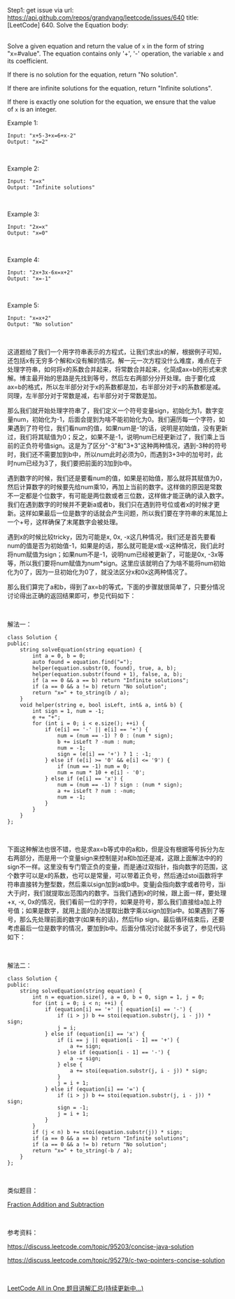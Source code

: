 Step1: get issue via url: https://api.github.com/repos/grandyang/leetcode/issues/640 
 title:[LeetCode] 640. Solve the Equation 
 body:  
  

Solve a given equation and return the value of `x` in the form of string "x=#value". The equation contains only '+', '-' operation, the variable `x` and its coefficient.

If there is no solution for the equation, return "No solution".

If there are infinite solutions for the equation, return "Infinite solutions".

If there is exactly one solution for the equation, we ensure that the value of `x` is an integer.

Example 1:
    
    
    Input: "x+5-3+x=6+x-2"
    Output: "x=2"
    

 

Example 2:
    
    
    Input: "x=x"
    Output: "Infinite solutions"
    

 

Example 3:
    
    
    Input: "2x=x"
    Output: "x=0"
    

 

Example 4:
    
    
    Input: "2x+3x-6x=x+2"
    Output: "x=-1"
    

 

Example 5:
    
    
    Input: "x=x+2"
    Output: "No solution"
    

 

这道题给了我们一个用字符串表示的方程式，让我们求出x的解，根据例子可知，还包括x有无穷多个解和x没有解的情况。解一元一次方程没什么难度，难点在于处理字符串，如何将x的系数合并起来，将常数合并起来，化简成ax=b的形式来求解。博主最开始的思路是先找到等号，然后左右两部分分开处理。由于要化成ax=b的格式，所以左半部分对于x的系数都是加，右半部分对于x的系数都是减。同理，左半部分对于常数是减，右半部分对于常数是加。

那么我们就开始处理字符串了，我们定义一个符号变量sign，初始化为1，数字变量num，初始化为-1，后面会提到为啥不能初始化为0。我们遍历每一个字符，如果遇到了符号位，我们看num的值，如果num是-1的话，说明是初始值，没有更新过，我们将其赋值为0；反之，如果不是-1，说明num已经更新过了，我们乘上当前的正负符号值sign。这是为了区分"-3"和"3+3"这种两种情况，遇到-3种的符号时，我们还不需要加到b中，所以num此时必须为0，而遇到3+3中的加号时，此时num已经为3了，我们要把前面的3加到b中。

遇到数字的时候，我们还是要看num的值，如果是初始值，那么就将其赋值为0，然后计算数字的时候要先给num乘10，再加上当前的数字。这样做的原因是常数不一定都是个位数字，有可能是两位数或者三位数，这样做才能正确的读入数字。我们在遇到数字的时候并不更新a或者b，我们只在遇到符号位或者x的时候才更新。这样如果最后一位是数字的话就会产生问题，所以我们要在字符串的末尾加上一个+号，这样确保了末尾数字会被处理。

遇到x的时候比较tricky，因为可能是x, 0x, -x这几种情况，我们还是首先要看num的值是否为初始值-1，如果是的话，那么就可能是x或-x这种情况，我们此时将num赋值为sign；如果num不是-1，说明num已经被更新了，可能是0x, -3x等等，所以我们要将num赋值为num*sign。这里应该就明白了为啥不能将num初始化为0了，因为一旦初始化为0了，就没法区分x和0x这两种情况了。

那么我们算完了a和b，得到了ax=b的等式，下面的步骤就很简单了，只要分情况讨论得出正确的返回结果即可，参见代码如下：

 

解法一：
    
    
    class Solution {
    public:
        string solveEquation(string equation) {
            int a = 0, b = 0;
            auto found = equation.find("=");
            helper(equation.substr(0, found), true, a, b);
            helper(equation.substr(found + 1), false, a, b);
            if (a == 0 && a == b) return "Infinite solutions";
            if (a == 0 && a != b) return "No solution";
            return "x=" + to_string(b / a);
        }
        void helper(string e, bool isLeft, int& a, int& b) {
            int sign = 1, num = -1;
            e += "+";
            for (int i = 0; i < e.size(); ++i) {
                if (e[i] == '-' || e[i] == '+') {
                    num = (num == -1) ? 0 : (num * sign);
                    b += isLeft ? -num : num;
                    num = -1;
                    sign = (e[i] == '+') ? 1 : -1;
                } else if (e[i] >= '0' && e[i] <= '9') {
                    if (num == -1) num = 0;
                    num = num * 10 + e[i] - '0';
                } else if (e[i] == 'x') {
                    num = (num == -1) ? sign : (num * sign);
                    a += isLeft ? num : -num;
                    num = -1;
                }
            }
        }
    };

 

下面这种解法也很不错，也是求ax=b等式中的a和b，但是没有根据等号拆分为左右两部分，而是用一个变量sign来控制是对a和b加还是减，这跟上面解法中的的sign不一样。这里没有专门管正负的变量，而是通过双指针，指向数字的范围，这个数字可以是x的系数，也可以是常量，可以带着正负号，然后通过stoi函数将字符串直接转为整型数，然后乘以sign加到a或b中。变量j会指向数字或者符号，当i大于j时，我们就提取出范围内的数字。当我们遇到x的时候，跟上面一样，要处理+x, -x, 0x的情况，我们看前一位的字符，如果是符号，那么我们直接给a加上符号值；如果是数字，就用上面的办法提取出数字乘以sign加到a中。如果遇到了等号，那么先处理前面的数字(如果有的话)，然后flip sign。最后循环结束后，还要考虑最后一位是数字的情况，要加到b中。后面分情况讨论就不多说了，参见代码如下：

 

解法二：
    
    
    class Solution {
    public:
        string solveEquation(string equation) {
            int n = equation.size(), a = 0, b = 0, sign = 1, j = 0;
            for (int i = 0; i < n; ++i) {
                if (equation[i] == '+' || equation[i] == '-') {
                    if (i > j) b += stoi(equation.substr(j, i - j)) * sign;
                    j = i;
                } else if (equation[i] == 'x') {
                    if (i == j || equation[i - 1] == '+') {
                        a += sign;                 
                    } else if (equation[i - 1] == '-') {
                        a -= sign;
                    } else {
                        a += stoi(equation.substr(j, i - j)) * sign;
                    }
                    j = i + 1;
                } else if (equation[i] == '=') {
                    if (i > j) b += stoi(equation.substr(j, i - j)) * sign;
                    sign = -1;
                    j = i + 1;
                }
            }
            if (j < n) b += stoi(equation.substr(j)) * sign;
            if (a == 0 && a == b) return "Infinite solutions";
            if (a == 0 && a != b) return "No solution";
            return "x=" + to_string(-b / a);
        }
    };

 

类似题目：

[Fraction Addition and Subtraction](http://www.cnblogs.com/grandyang/p/6954197.html)

 

参考资料：

<https://discuss.leetcode.com/topic/95203/concise-java-solution>

<https://discuss.leetcode.com/topic/95279/c-two-pointers-concise-solution>

 

[LeetCode All in One 题目讲解汇总(持续更新中...)](http://www.cnblogs.com/grandyang/p/4606334.html) 
